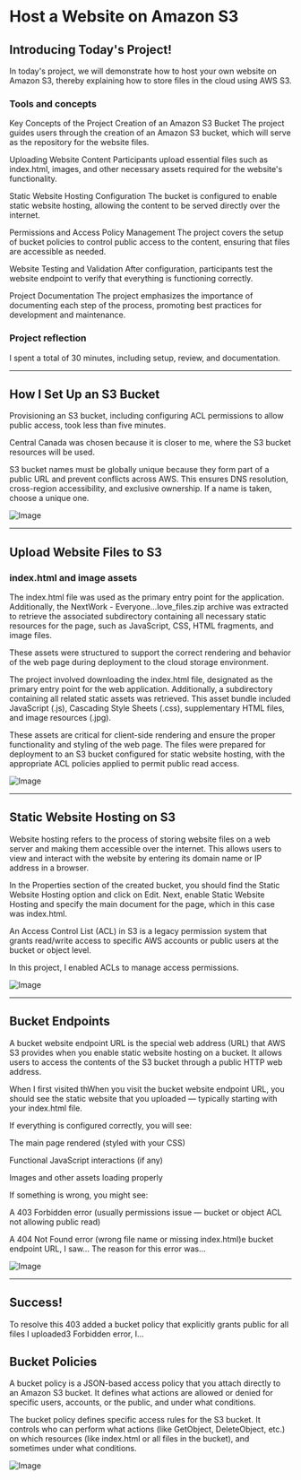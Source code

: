 # Host a Website on Amazon S3

## Introducing Today's Project!

In today's project, we will demonstrate how to host your own website on Amazon S3, thereby explaining how to store files in the cloud using AWS S3.

### Tools and concepts

Key Concepts of the Project
Creation of an Amazon S3 Bucket
The project guides users through the creation of an Amazon S3 bucket, which will serve as the repository for the website files.

Uploading Website Content
Participants upload essential files such as index.html, images, and other necessary assets required for the website's functionality.

Static Website Hosting Configuration
The bucket is configured to enable static website hosting, allowing the content to be served directly over the internet.

Permissions and Access Policy Management
The project covers the setup of bucket policies to control public access to the content, ensuring that files are accessible as needed.

Website Testing and Validation
After configuration, participants test the website endpoint to verify that everything is functioning correctly.

Project Documentation
The project emphasizes the importance of documenting each step of the process, promoting best practices for development and maintenance.

### Project reflection

I spent a total of 30 minutes, including setup, review, and documentation.



---

## How I Set Up an S3 Bucket

Provisioning an S3 bucket, including configuring ACL permissions to allow public access, took less than five minutes.

Central Canada was chosen because it is closer to me, where the S3 bucket resources will be used.

S3 bucket names must be globally unique because they form part of a public URL and prevent conflicts across AWS. This ensures DNS resolution, cross-region accessibility, and exclusive ownership. If a name is taken, choose a unique one.

![Image](http://learn.nextwork.org/compassionate_teal_gentle_red_currant/uploads/aws-host-a-website-on-s3_ba6d42ad)

---

## Upload Website Files to S3

### index.html and image assets

The index.html file was used as the primary entry point for the application. Additionally, the NextWork - Everyone...love_files.zip archive was extracted to retrieve the associated subdirectory containing all necessary static resources for the page, such as JavaScript, CSS, HTML fragments, and image files.

These assets were structured to support the correct rendering and behavior of the web page during deployment to the cloud storage environment.

The project involved downloading the index.html file, designated as the primary entry point for the web application. Additionally, a subdirectory containing all related static assets was retrieved. This asset bundle included JavaScript (.js), Cascading Style Sheets (.css), supplementary HTML files, and image resources (.jpg).

These assets are critical for client-side rendering and ensure the proper functionality and styling of the web page. The files were prepared for deployment to an S3 bucket configured for static website hosting, with the appropriate ACL policies applied to permit public read access.

![Image](http://learn.nextwork.org/compassionate_teal_gentle_red_currant/uploads/aws-host-a-website-on-s3_a265af88)

---

## Static Website Hosting on S3

Website hosting refers to the process of storing website files on a web server and making them accessible over the internet. This allows users to view and interact with the website by entering its domain name or IP address in a browser.

In the Properties section of the created bucket, you should find the Static Website Hosting option and click on Edit. Next, enable Static Website Hosting and specify the main document for the page, which in this case was index.html.

An Access Control List (ACL) in S3 is a legacy permission system that grants read/write access to specific AWS accounts or public users at the bucket or object level.  

In this project, I enabled ACLs to manage access permissions.

![Image](http://learn.nextwork.org/compassionate_teal_gentle_red_currant/uploads/aws-host-a-website-on-s3_c22c54c0)

---

## Bucket Endpoints

A bucket website endpoint URL is the special web address (URL) that AWS S3 provides when you enable static website hosting on a bucket.
It allows users to access the contents of the S3 bucket through a public HTTP web address.

When I first visited thWhen you visit the bucket website endpoint URL, you should see the static website that you uploaded — typically starting with your index.html file.

If everything is configured correctly, you will see:

The main page rendered (styled with your CSS)

Functional JavaScript interactions (if any)

Images and other assets loading properly

If something is wrong, you might see:

A 403 Forbidden error (usually permissions issue — bucket or object ACL not allowing public read)

A 404 Not Found error (wrong file name or missing index.html)e bucket endpoint URL, I saw... The reason for this error was...

![Image](http://learn.nextwork.org/compassionate_teal_gentle_red_currant/uploads/aws-host-a-website-on-s3_22ce4daf)

---

## Success!

To resolve this 403 added a bucket policy that explicitly grants public for all files I uploaded3 Forbidden error, I...


## Bucket Policies

A bucket policy is a JSON-based access policy that you attach directly to an Amazon S3 bucket.
It defines what actions are allowed or denied for specific users, accounts, or the public, and under what conditions.

The bucket policy defines specific access rules for the S3 bucket.
It controls who can perform what actions (like GetObject, DeleteObject, etc.) on which resources (like index.html or all files in the bucket), and sometimes under what conditions.

![Image](http://learn.nextwork.org/compassionate_teal_gentle_red_currant/uploads/aws-host-a-website-on-s3_sm2sm2sm)


